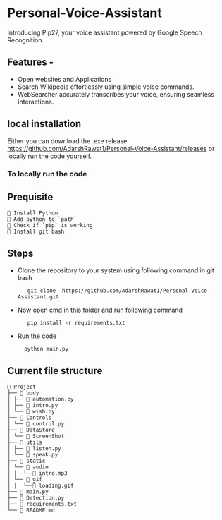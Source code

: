 # Personal-Voice-Assistant
 Introducing Pip27, your voice assistant powered by Google Speech Recognition. 
 
 ## Features - 
 - Open websites and Applications 
 - Search Wikipedia effortlessly using simple voice commands. 
 - WebSearcher accurately transcribes your voice, ensuring seamless interactions. 

 ## local installation 
Either you can download the .exe release https://github.com/AdarshRawat1/Personal-Voice-Assistant/releases or locally run the code yourself.

### To locally run the code 
 ## Prequisite 
    👻 Install Python 
    👻 Add python to `path` 
    👻 Check if `pip` is working 
    👻 Install git bash 

 ## Steps  
   - Clone the repository to your system using following command in git bash 

            git clone  https://github.com/AdarshRawat1/Personal-Voice-Assistant.git 

   - Now open cmd in this folder and run following command
    
            pip install -r requirements.txt

   - Run the code 
  
           python main.py 
           

## Current file structure 
```  
📂 Project 
├── 📂 body
│ ├── 📄 automation.py
│ ├── 📄 intro.py
│ └── 📄 wish.py
├── 📂 Controls
│ └── 📄 control.py
├── 📂 DataStore
│ └── 📂 ScreenShot
├── 📂 utils
│ ├── 📄 listen.py
│ └── 📄 speak.py
├── 📂 static
│ └── 📂 audio
│ │  └──📄 intro.mp3
│ └── 📂 gif
│ │  └──📄 loading.gif
├── 📄 main.py
├── 📄 Detection.py
├── 📄 requirements.txt
└── 📄 README.md
```
